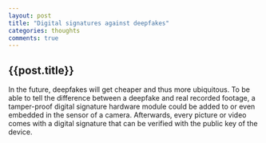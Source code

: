 ```yaml
---
layout: post
title: "Digital signatures against deepfakes"
categories: thoughts
comments: true
---
```


<h2>{{post.title}}</h2>
In the future, deepfakes will get cheaper and thus more ubiquitous.
To be able to tell the difference between a deepfake and real recorded footage, a tamper-proof digital signature hardware module could be added to or even embedded in the sensor of a camera.
Afterwards, every picture or video comes with a digital signature that can be verified with the public key of the device.

